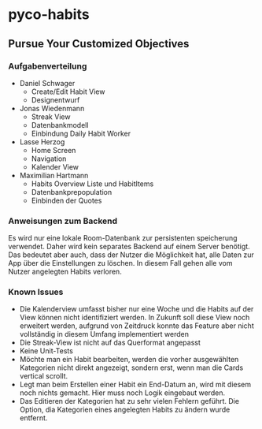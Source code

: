 # pyco-habits
## Pursue Your Customized Objectives
### Aufgabenverteilung
- Daniel Schwager
    - Create/Edit Habit View
    - Designentwurf
- Jonas Wiedenmann
    - Streak View
    - Datenbankmodell
    - Einbindung Daily Habit Worker
- Lasse Herzog
    - Home Screen
    - Navigation
    - Kalender View
- Maximilian Hartmann
    - Habits Overview Liste und HabitItems
    - Datenbankprepopulation
    - Einbinden der Quotes

### Anweisungen zum Backend
Es wird nur eine lokale Room-Datenbank zur persistenten speicherung verwendet. Daher wird kein separates Backend auf einem Server benötigt. Das bedeutet aber auch, dass der Nutzer die Möglichkeit hat, alle Daten zur App über die Einstellungen zu löschen. In diesem Fall gehen alle vom Nutzer angelegten Habits verloren.

### Known Issues
- Die Kalenderview umfasst bisher nur eine Woche und die Habits auf der View können nicht identifiziert werden. In Zukunft soll diese View noch erweitert werden, aufgrund von Zeitdruck konnte das Feature aber nicht vollständig in diesem Umfang implementiert werden
- Die Streak-View ist nicht auf das Querformat angepasst
- Keine Unit-Tests
- Möchte man ein Habit bearbeiten, werden die vorher ausgewählten Kategorien nicht direkt angezeigt, sondern erst, wenn man die Cards vertical scrollt.
- Legt man beim Erstellen einer Habit ein End-Datum an, wird mit diesem noch nichts gemacht. Hier muss noch Logik eingebaut werden.
- Das Editieren der Kategorien hat zu sehr vielen Fehlern geführt. Die Option, dia Kategorien eines angelegten Habits zu ändern wurde entfernt.
